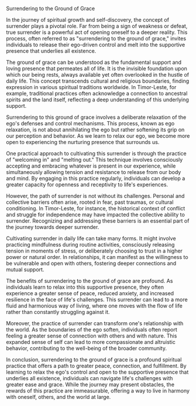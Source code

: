 Surrendering to the Ground of Grace

In the journey of spiritual growth and self-discovery, the concept of surrender plays a pivotal role. Far from being a sign of weakness or defeat, true surrender is a powerful act of opening oneself to a deeper reality. This process, often referred to as "surrendering to the ground of grace," invites individuals to release their ego-driven control and melt into the supportive presence that underlies all existence.

The ground of grace can be understood as the fundamental support and loving presence that permeates all of life. It is the invisible foundation upon which our being rests, always available yet often overlooked in the hustle of daily life. This concept transcends cultural and religious boundaries, finding expression in various spiritual traditions worldwide. In Timor-Leste, for example, traditional practices often acknowledge a connection to ancestral spirits and the land itself, reflecting a deep understanding of this underlying support.

Surrendering to this ground of grace involves a deliberate relaxation of the ego's defenses and control mechanisms. This process, known as ego relaxation, is not about annihilating the ego but rather softening its grip on our perception and behavior. As we learn to relax our ego, we become more open to experiencing the nurturing presence that surrounds us.

One practical approach to cultivating this surrender is through the practice of "welcoming in" and "melting out." This technique involves consciously accepting and embracing whatever is present in our experience, while simultaneously allowing tension and resistance to release from our body and mind. By engaging in this practice regularly, individuals can develop a greater capacity for openness and receptivity to life's experiences.

However, the path of surrender is not without its challenges. Personal and collective barriers often arise, rooted in fear, past traumas, or cultural conditioning. In Timor-Leste, for instance, the historical context of conflict and struggle for independence may have impacted the collective ability to surrender. Recognizing and addressing these barriers is an essential part of the journey towards deeper surrender.

Cultivating surrender in daily life can take many forms. It might involve practicing mindfulness during routine activities, consciously releasing tension in moments of stress, or deliberately choosing to trust in a higher power or natural order. In relationships, it can manifest as the willingness to be vulnerable and open with others, fostering deeper connections and mutual support.

The benefits of surrendering to the ground of grace are profound. As individuals learn to relax into this supportive presence, they often experience a greater sense of peace, reduced anxiety, and increased resilience in the face of life's challenges. This surrender can lead to a more fluid and harmonious way of living, where one moves with the flow of life rather than constantly struggling against it.

Moreover, the practice of surrender can transform one's relationship with the world. As the boundaries of the ego soften, individuals often report feeling a greater sense of connection with others and with nature. This expanded sense of self can lead to more compassionate and altruistic behavior, contributing to the well-being of the broader community.

In conclusion, surrendering to the ground of grace is a profound spiritual practice that offers a path to greater peace, connection, and fulfillment. By learning to relax the ego's control and open to the supportive presence that underlies all existence, individuals can navigate life's challenges with greater ease and grace. While the journey may present obstacles, the rewards of this practice are immeasurable, offering a way to live in harmony with oneself, others, and the world at large.